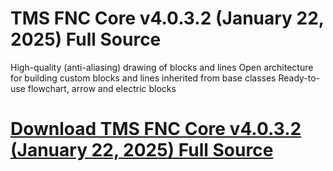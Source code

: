 # TMS FNC Core v4.0.3.2 (January 22, 2025) Full Source

High-quality (anti-aliasing) drawing of blocks and lines
Open architecture for building custom blocks and lines inherited from base classes
Ready-to-use flowchart, arrow and electric blocks

# [Download TMS FNC Core v4.0.3.2 (January 22, 2025) Full Source](https://developer.team/delphi/35261-tms-fnc-core-v4032-january-22-2025-full-source.html)
